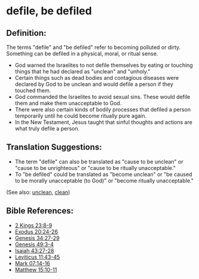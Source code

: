 # defile, be defiled #

## Definition: ##

The terms "defile" and "be defiled" refer to becoming polluted or dirty. Something can be defiled in a physical, moral, or ritual sense.

* God warned the Israelites to not defile themselves by eating or touching things that he had declared as "unclean" and "unholy."
* Certain things such as dead bodies and contagious diseases were declared by God to be unclean and would defile a person if they touched them.
* God commanded the Israelites to avoid sexual sins. These would defile them and make them unacceptable to God.
* There were also certain kinds of bodily processes that defiled a person temporarily until he could become ritually pure again.
* In the New Testament, Jesus taught that sinful thoughts and actions are what truly defile a person.

## Translation Suggestions: ##

* The term "defile" can also be translated as "cause to be unclean" or "cause to be unrighteous" or "cause to be ritually unacceptable."
* To "be defiled" could be translated as "become unclean" or "be caused to be morally unacceptable (to God)" or "become ritually unacceptable."

(See also: [unclean](../kt/unclean.md), [clean](../kt/clean.md))

## Bible References: ##

* [2 Kings 23:8-9](en/tn/2ki/help/23/08)
* [Exodus 20:24-26](en/tn/exo/help/20/24)
* [Genesis 34:27-29](en/tn/gen/help/34/27)
* [Genesis 49:3-4](en/tn/gen/help/49/03)
* [Isaiah 43:27-28](en/tn/isa/help/43/27)
* [Leviticus 11:43-45](en/tn/lev/help/11/43)
* [Mark 07:14-16](en/tn/mrk/help/07/14)
* [Matthew 15:10-11](en/tn/mat/help/15/10)